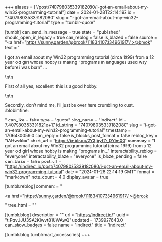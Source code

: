 +++
aliases = ["/post/740798035339182080/i-got-an-email-about-my-win32-programming-tutorial"]
date = 2024-01-28T22:14:19Z
id = "740798035339182080"
slug = "i-got-an-email-about-my-win32-programming-tutorial"
type = "tumblr-quote"

[tumblr]
can_send_in_message = true
state = "published"
should_open_in_legacy = true
can_reblog = false
is_blazed = false
source = "<a href=\"https://sunny.garden/@brook/111834107334961917\">@brook</a>"
text = "<p>I got an email about my Win32 programming tutorial (circa 1999) from a 12 year old girl whose hobby is making &ldquo;programs in languages used way before i was born&rdquo; &hellip;</p>\n\n<p>First of all yes, excellent, this is a good hobby.</p>\n\n<p>Secondly, don&rsquo;t mind me, I&rsquo;ll just be over here crumbling to dust. :blobimfine:</p>"
can_like = false
type = "quote"
blog_name = "indirect"
id = 7.407980353391821e+17
id_string = "740798035339182080"
slug = "i-got-an-email-about-my-win32-programming-tutorial"
timestamp = 1706480059.0
can_reply = false
is_blocks_post_format = false
reblog_key = "iAHwzkbx"
short_url = "https://tmblr.co/ZY3jbyf7r_DYim00"
summary = "I got an email about my Win32 programming tutorial (circa 1999) from a 12 year old girl whose hobby is making “programs in..."
interactability_reblog = "everyone"
interactability_blaze = "everyone"
is_blaze_pending = false
can_blaze = false
post_url = "https://indirect.io/post/740798035339182080/i-got-an-email-about-my-win32-programming-tutorial"
date = "2024-01-28 22:14:19 GMT"
format = "markdown"
note_count = 4.0
display_avatar = true

[tumblr.reblog]
comment = "<p><a href=\"https://sunny.garden/@brook/111834107334961917\">@brook</a></p>"
tree_html = ""

[tumblr.blog]
description = ""
url = "https://indirect.io/"
uuid = "t:PgyUJU3SA2Klwyt81UWAwQ"
updated = 1739927643.0
can_show_badges = false
name = "indirect"
title = "indirect"

[tumblr.blog.tumblrmart_accessories]
+++
